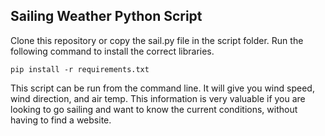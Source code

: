 ## Sailing Weather Python Script

Clone this repository or copy the sail.py file in the script folder.
Run the following command to install the correct libraries.
```
pip install -r requirements.txt
```
This script can be run from the command line.
It will give you wind speed, wind direction, and air temp.
This information is very valuable if you are looking to go sailing and want to know the current conditions, without having to find a website.

